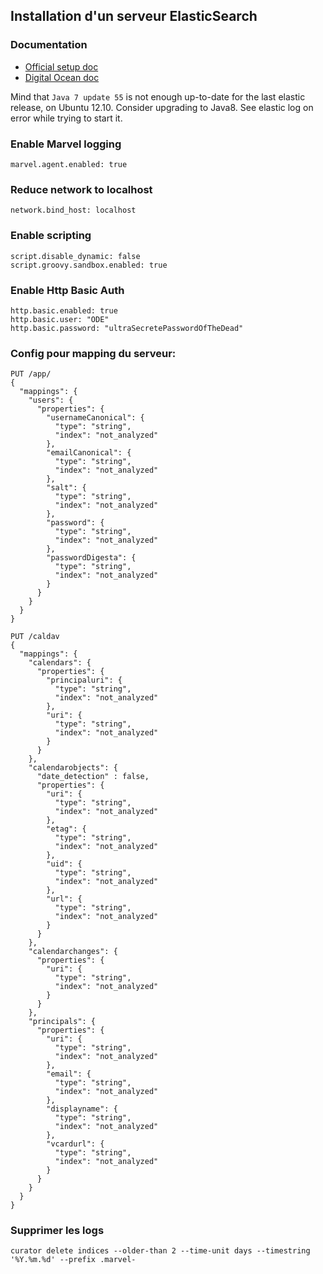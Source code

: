 ## Installation d'un serveur ElasticSearch

### Documentation

- [Official setup doc](https://www.elastic.co/guide/en/elasticsearch/reference/current/setup.html)
- [Digital Ocean doc](https://www.digitalocean.com/community/tutorials/how-to-install-elasticsearch-on-an-ubuntu-vps)

Mind that `Java 7 update 55` is not enough up-to-date for the last elastic release, on Ubuntu 12.10. Consider upgrading to Java8. See elastic log on error while trying to start it.

### Enable Marvel logging
```
marvel.agent.enabled: true
```

### Reduce network to localhost
```
network.bind_host: localhost
```

### Enable scripting
```
script.disable_dynamic: false
script.groovy.sandbox.enabled: true
```

### Enable Http Basic Auth
```
http.basic.enabled: true
http.basic.user: "ODE"
http.basic.password: "ultraSecretePasswordOfTheDead"
```

### Config pour mapping du serveur:

```
PUT /app/
{
  "mappings": {
    "users": {
      "properties": {
        "usernameCanonical": {
          "type": "string",
          "index": "not_analyzed"
        },
        "emailCanonical": {
          "type": "string",
          "index": "not_analyzed"
        },
        "salt": {
          "type": "string",
          "index": "not_analyzed"
        },
        "password": {
          "type": "string",
          "index": "not_analyzed"
        },
        "passwordDigesta": {
          "type": "string",
          "index": "not_analyzed"
        }
      }
    }
  }
}
```
```
PUT /caldav
{
  "mappings": {
    "calendars": {
      "properties": {
        "principaluri": {
          "type": "string",
          "index": "not_analyzed"
        },
        "uri": {
          "type": "string",
          "index": "not_analyzed"
        }
      }
    },
    "calendarobjects": {
      "date_detection" : false,
      "properties": {
        "uri": {
          "type": "string",
          "index": "not_analyzed"
        },
        "etag": {
          "type": "string",
          "index": "not_analyzed"
        },
        "uid": {
          "type": "string",
          "index": "not_analyzed"
        },
        "url": {
          "type": "string",
          "index": "not_analyzed"
        }
      }
    },
    "calendarchanges": {
      "properties": {
        "uri": {
          "type": "string",
          "index": "not_analyzed"
        }
      }
    },
    "principals": {
      "properties": {
        "uri": {
          "type": "string",
          "index": "not_analyzed"
        },
        "email": {
          "type": "string",
          "index": "not_analyzed"
        },
        "displayname": {
          "type": "string",
          "index": "not_analyzed"
        },
        "vcardurl": {
          "type": "string",
          "index": "not_analyzed"
        }
      }
    }
  }
}
```


### Supprimer les logs

```
curator delete indices --older-than 2 --time-unit days --timestring '%Y.%m.%d' --prefix .marvel-
```
